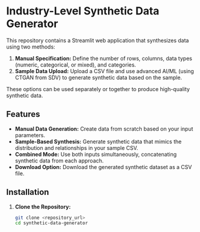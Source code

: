 # Industry-Level Synthetic Data Generator

This repository contains a Streamlit web application that synthesizes data using two methods:
1. **Manual Specification:** Define the number of rows, columns, data types (numeric, categorical, or mixed), and categories.
2. **Sample Data Upload:** Upload a CSV file and use advanced AI/ML (using CTGAN from SDV) to generate synthetic data based on the sample.

These options can be used separately or together to produce high-quality synthetic data.

## Features
- **Manual Data Generation:** Create data from scratch based on your input parameters.
- **Sample-Based Synthesis:** Generate synthetic data that mimics the distribution and relationships in your sample CSV.
- **Combined Mode:** Use both inputs simultaneously, concatenating synthetic data from each approach.
- **Download Option:** Download the generated synthetic dataset as a CSV file.

## Installation

1. **Clone the Repository:**
   ```bash
   git clone <repository_url>
   cd synthetic-data-generator
